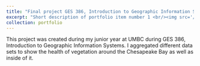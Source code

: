 ```yaml
---
title: "Final project GES 386, Introduction to Geographic Information Systems"
excerpt: "Short description of portfolio item number 1 <br/><img src='/images/final project-500x300.png'>"
collection: portfolio
---
```


This project was created during my junior year at UMBC during GES 386, Introduction to Geographic Information Systems. I aggregated different data sets to show the health of vegetation around the Chesapeake Bay as well as inside of it. 
